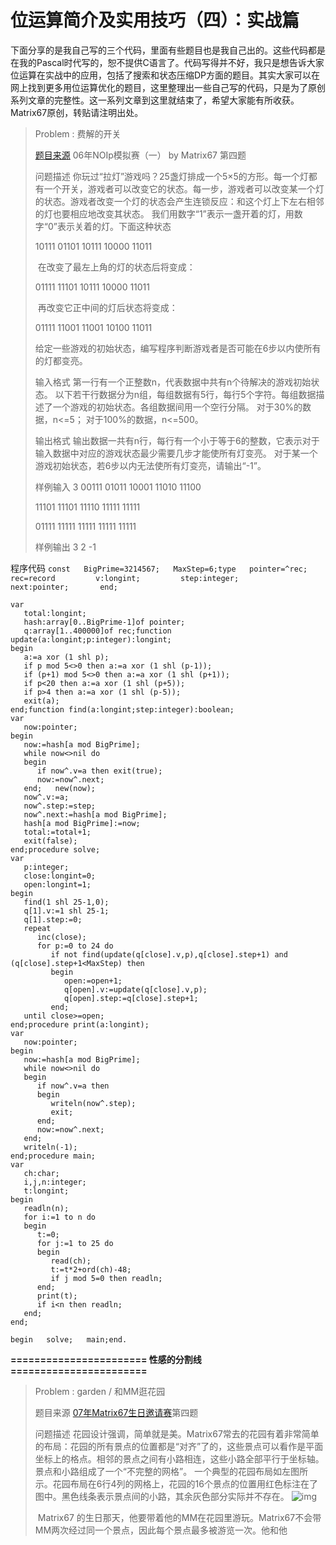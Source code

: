 # 位运算简介及实用技巧（四）：实战篇

​    下面分享的是我自己写的三个代码，里面有些题目也是我自己出的。这些代码都是在我的Pascal时代写的，恕不提供C语言了。代码写得并不好，我只是想告诉大家位运算在实战中的应用，包括了搜索和状态压缩DP方面的题目。其实大家可以在网上找到更多用位运算优化的题目，这里整理出一些自己写的代码，只是为了原创系列文章的完整性。这一系列文章到这里就结束了，希望大家能有所收获。
    Matrix67原创，转贴请注明出处。

> Problem : 费解的开关
>
> [题目来源](http://www.vijos.cn/Problem_Show.asp?id=1197)
>     06年NOIp模拟赛（一） by Matrix67 第四题
>
> 问题描述
>     你玩过“拉灯”游戏吗？25盏灯排成一个5×5的方形。每一个灯都有一个开关，游戏者可以改变它的状态。每一步，游戏者可以改变某一个灯的状态。游戏者改变一个灯的状态会产生连锁反应：和这个灯上下左右相邻的灯也要相应地改变其状态。
>     我们用数字“1”表示一盏开着的灯，用数字“0”表示关着的灯。下面这种状态
>
> 10111
> 01101
> 10111
> 10000
> 11011
>
> ​    在改变了最左上角的灯的状态后将变成：
>
> 01111
> 11101
> 10111
> 10000
> 11011
>
> ​    再改变它正中间的灯后状态将变成：
>
> 01111
> 11001
> 11001
> 10100
> 11011
>
> ​    给定一些游戏的初始状态，编写程序判断游戏者是否可能在6步以内使所有的灯都变亮。
>
> 输入格式
>     第一行有一个正整数n，代表数据中共有n个待解决的游戏初始状态。
>     以下若干行数据分为n组，每组数据有5行，每行5个字符。每组数据描述了一个游戏的初始状态。各组数据间用一个空行分隔。
>     对于30%的数据，n<=5；
>     对于100%的数据，n<=500。
>
> 输出格式
>     输出数据一共有n行，每行有一个小于等于6的整数，它表示对于输入数据中对应的游戏状态最少需要几步才能使所有灯变亮。
>     对于某一个游戏初始状态，若6步以内无法使所有灯变亮，请输出“-1”。
>
> 样例输入
> 3
> 00111
> 01011
> 10001
> 11010
> 11100
>
> 11101
> 11101
> 11110
> 11111
> 11111
>
> 01111
> 11111
> 11111
> 11111
> 11111
>
> 样例输出
> 3
> 2
> -1

程序代码
`const   BigPrime=3214567;   MaxStep=6;type   pointer=^rec;   rec=record         v:longint;         step:integer;         next:pointer;       end;`

```
var
   total:longint;
   hash:array[0..BigPrime-1]of pointer;
   q:array[1..400000]of rec;function update(a:longint;p:integer):longint;
begin
   a:=a xor (1 shl p);
   if p mod 5<>0 then a:=a xor (1 shl (p-1));
   if (p+1) mod 5<>0 then a:=a xor (1 shl (p+1));
   if p<20 then a:=a xor (1 shl (p+5));
   if p>4 then a:=a xor (1 shl (p-5));
   exit(a);
end;function find(a:longint;step:integer):boolean;
var
   now:pointer;
begin
   now:=hash[a mod BigPrime];
   while now<>nil do
   begin
      if now^.v=a then exit(true);
      now:=now^.next;
   end;   new(now);
   now^.v:=a;
   now^.step:=step;
   now^.next:=hash[a mod BigPrime];
   hash[a mod BigPrime]:=now;
   total:=total+1;
   exit(false);
end;procedure solve;
var
   p:integer;
   close:longint=0;
   open:longint=1;
begin
   find(1 shl 25-1,0);
   q[1].v:=1 shl 25-1;
   q[1].step:=0;
   repeat
      inc(close);
      for p:=0 to 24 do
         if not find(update(q[close].v,p),q[close].step+1) and (q[close].step+1<MaxStep) then
         begin
            open:=open+1;
            q[open].v:=update(q[close].v,p);
            q[open].step:=q[close].step+1;
         end;
   until close>=open;
end;procedure print(a:longint);
var
   now:pointer;
begin
   now:=hash[a mod BigPrime];
   while now<>nil do
   begin
      if now^.v=a then
      begin
         writeln(now^.step);
         exit;
      end;
      now:=now^.next;
   end;
   writeln(-1);
end;procedure main;
var
   ch:char;
   i,j,n:integer;
   t:longint;
begin
   readln(n);
   for i:=1 to n do
   begin
      t:=0;
      for j:=1 to 25 do
      begin
         read(ch);
         t:=t*2+ord(ch)-48;
         if j mod 5=0 then readln;
      end;
      print(t);
      if i<n then readln;
   end;
end;
```

`begin   solve;   main;end.`

**=======================  性感的分割线  =======================**

> Problem : garden / 和MM逛花园
>
> 题目来源
>     [07年Matrix67生日邀请赛](http://www.matrix67.com/blog/article.asp?id=241)第四题
>
> 问题描述
>     花园设计强调，简单就是美。Matrix67常去的花园有着非常简单的布局：花园的所有景点的位置都是“对齐”了的，这些景点可以看作是平面坐标上的格点。相邻的景点之间有小路相连，这些小路全部平行于坐标轴。景点和小路组成了一个“不完整的网格”。
>     一个典型的花园布局如左图所示。花园布局在6行4列的网格上，花园的16个景点的位置用红色标注在了图中。黑色线条表示景点间的小路，其余灰色部分实际并不存在。
>         ![img](http://www.matrix67.com/data/prob4.gif)
>
> ​    Matrix67 的生日那天，他要带着他的MM在花园里游玩。Matrix67不会带MM两次经过同一个景点，因此每个景点最多被游览一次。他和他